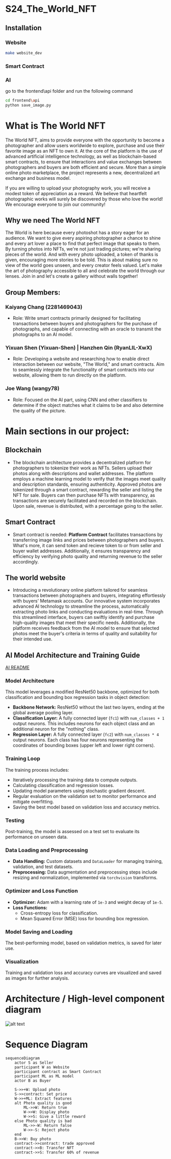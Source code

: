 # S24_The_World_NFT


## Installation
### Website
```bash
make website_dev
```

### Smart Contract

### AI

go to the frontend\api folder and run the following command
```bash
cd frontend\api
python save_image.py
```


# What is The World NFT

The World NFT, aims to provide everyone with the opportunity to become a photographer and allow users worldwide to explore, purchase and use their favorite image as an NFT to own it. At the core of the platform is the use of advanced artificial intelligence technology, as well as blockchain-based smart contracts, to ensure that interactions and value exchanges between photographers and buyers are both efficient and secure. More than a simple online photo marketplace, the project represents a new, decentralized art exchange and business model.

If you are willing to upload your photography work, you will receive a modest token of appreciation as a reward. We believe that heartfelt photographic works will surely be discovered by those who love the world! We encourage everyone to join our community!
## Why we need The World NFT
The World is here because every photoshot has a story eager for an audience. We want to give every aspiring photographer a chance to shine and every art lover a place to find that perfect image that speaks to them. By turning photos into NFTs, we're not just trading pictures; we're sharing pieces of the world. And with every photo uploaded, a token of thanks is given, encouraging more stories to be told. This is about making sure no view of the world goes unseen, and every creator feels valued. Let's make the art of photography accessible to all and celebrate the world through our lenses. Join in and let's create a gallery without walls together!
## Group Members:
### Kaiyang Chang (2281469043)
- Role: Write smart contracts primarily designed for facilitating transactions between buyers and photographers for the purchase of photographs, and capable of connecting with an oracle to transmit the photographs to an AI model.

### Yixuan Shen (Yixuan-Shen) | Hanzhen Qin (RyanLIL-XwX)
- Role: Developing a website and researching how to enable direct interaction between our website, "The World," and smart contracts. Aim to seamlessly integrate the functionality of smart contracts into our website, allowing them to run directly on the platform.

### Joe Wang (wangy78)
- Role: Focused on the AI part, using CNN and other classifiers to determine if the object matches what it claims to be and also determine the quality of the picture.

# Main sections in our project:
## Blockchain
- The blockchain architecture provides a decentralized platform for photographers to tokenize their work as NFTs. Sellers upload their photos along with descriptions and wallet addresses. The platform employs a machine learning model to verify that the images meet quality and description standards, ensuring authenticity. Approved photos are tokenized through a smart contract, rewarding the seller and listing the NFT for sale. Buyers can then purchase NFTs with transparency, as transactions are securely facilitated and recorded on the blockchain. Upon sale, revenue is distributed, with a percentage going to the seller.
## Smart Contract
<!-- [Smart Contract README](smart_contract/README.md) -->
- Smart contract is needed: **Platform Contract** facilitates transactions by transferring image links and prices between photographers and buyers. What's more, it can send token and recieve token to or from seller and buyer wallet addresses. Additionally, it ensures transparency and efficiency by verifying photo quality and returning revenue to the seller accordingly.
## The world website
<!-- [The World Website README](frontend/the-world/README.md) -->
- Introducing a revolutionary online platform tailored for seamless transactions between photographers and buyers, integrating effortlessly with buyers' Metamask accounts. Our innovative system incorporates advanced AI technology to streamline the process, automatically extracting photo links and conducting evaluations in real-time. Through this streamlined interface, buyers can swiftly identify and purchase high-quality images that meet their specific needs. Additionally, the platform receives feedback from the AI model to ensure that selected photos meet the buyer's criteria in terms of quality and suitability for their intended use.
## AI Model Architecture and Training Guide
[AI README](AI/README.md)
### Model Architecture
This model leverages a modified ResNet50 backbone, optimized for both classification and bounding box regression tasks in object detection:

- **Backbone Network:** ResNet50 without the last two layers, ending at the global average pooling layer.
- **Classification Layer:** A fully connected layer (`fc1`) with `num_classes + 1` output neurons. This includes neurons for each object class and an additional neuron for the "nothing" class.
- **Regression Layer:** A fully connected layer (`fc2`) with `num_classes * 4` output neurons. Each class has four neurons representing the coordinates of bounding boxes (upper left and lower right corners).

### Training Loop
The training process includes:

- Iteratively processing the training data to compute outputs.
- Calculating classification and regression losses.
- Updating model parameters using stochastic gradient descent.
- Regular evaluation on the validation set to monitor performance and mitigate overfitting.
- Saving the best model based on validation loss and accuracy metrics.

### Testing
Post-training, the model is assessed on a test set to evaluate its performance on unseen data.

### Data Loading and Preprocessing
- **Data Handling:** Custom datasets and `DataLoader` for managing training, validation, and test datasets.
- **Preprocessing:** Data augmentation and preprocessing steps include resizing and normalization, implemented via `torchvision` transforms.

### Optimizer and Loss Function
- **Optimizer:** Adam with a learning rate of `1e-3` and weight decay of `1e-5`.
- **Loss Functions:**
  - Cross-entropy loss for classification.
  - Mean Squared Error (MSE) loss for bounding box regression.

### Model Saving and Loading
The best-performing model, based on validation metrics, is saved for later use.

### Visualization
Training and validation loss and accuracy curves are visualized and saved as images for further analysis.

# Architecture / High-level component diagram
![alt text](https://github.com/AI-and-Blockchain/S24_The_World/blob/main/Image/architecture_component.png)

# Sequence Diagram
<!-- ![alt text](https://github.com/AI-and-Blockchain/S24_The_World/blob/main/Image/sequence_diagram.png) -->

```mermaid
sequenceDiagram
    actor S as Seller
    participant W as Website
    participant contract as Smart Contract
    participant ML as ML model
    actor B as Buyer

    S->>+W: Upload photo
    S->>contract: Set price
    W->>+ML: Extract features
    alt Photo quality is good
        ML->>W: Return true
        W->>W: Display photo
        W->>S: Give a little reward
    else Photo quality is bad
        ML->>-W: Return false
        W->>-S: Reject photo
    end
    B->>W: Buy photo
    contract->>contract: trade approved
    contract->>B: Transfer NFT
    contract->>S: Transfer 60% of revenue
```
